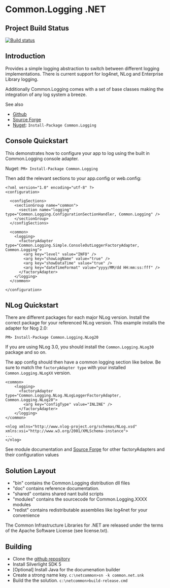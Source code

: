 # Common.Logging .NET

## Project Build Status
[![Build status](https://ci.appveyor.com/api/projects/status/nyht5oguhan7gk2c/branch/master?svg=true)](https://ci.appveyor.com/project/sbohlen/common-logging/branch/master)


## Introduction

Provides a simple logging abstraction to switch between different logging implementations.
There is current support for log4net, NLog and Enterprise Library logging.

Additionally Common.Logging comes with a set of base classes making the integration of any log
system a breeze.

See also

* [Github](http://github.com/net-commons/common-logging)
* [Source Forge](http://netcommon.sf.net/)
* [Nuget](https://www.nuget.org/packages/Common.Logging/): `Install-Package Common.Logging` 

## Console Quickstart
This demonstrates how to configure your app to log using the built in Common.Logging console adapter.
 
Nuget: `PM> Install-Package Common.Logging` 

Then add the relevant sections to your app.config or web.config:

	<?xml version="1.0" encoding="utf-8" ?>
	<configuration>
	
	  <configSections>
	    <sectionGroup name="common">
	      <section name="logging" type="Common.Logging.ConfigurationSectionHandler, Common.Logging" />
	    </sectionGroup>
	  </configSections>
	
	  <common>
		<logging>
		  <factoryAdapter type="Common.Logging.Simple.ConsoleOutLoggerFactoryAdapter, Common.Logging">
			<arg key="level" value="INFO" />
			<arg key="showLogName" value="true" />
			<arg key="showDataTime" value="true" />
			<arg key="dateTimeFormat" value="yyyy/MM/dd HH:mm:ss:fff" />
		  </factoryAdapter>
		</logging>
	  </common>

	</configuration>

## NLog Quickstart
There are different packages for each major NLog version. Install the correct package for your referenced NLog version. This example installs the adapter for Nog 2.0:

    PM> Install-Package Common.Logging.NLog20

If you are using NLog 3.0, you should install the `Common.Logging.NLog30` package and so on.  

The app config should then have a common logging section like below. Be sure to match the `factoryAdapter type` with your installed `Common.Logging.NLogXX` version. 

    <common>
    	<logging>
    	  <factoryAdapter type="Common.Logging.NLog.NLogLoggerFactoryAdapter, Common.Logging.NLog20">
    		<arg key="configType" value="INLINE" />
    	  </factoryAdapter>
    	</logging>
    </common>

    <nlog xmlns="http://www.nlog-project.org/schemas/NLog.xsd" xmlns:xsi="http://www.w3.org/2001/XMLSchema-instance">
    ...
    </nlog>


See module documentation and [Source Forge](http://netcommon.sf.net/) for other factoryAdapters and their configuration values


## Solution Layout

* "bin" contains the Common.Logging distribution dll files
* "doc" contains reference documentation.
* "shared" contains shared nant build scripts
* "modules" contains the sourcecode for Common.Logging.XXXX modules
* "redist" contains redistributable assemblies like log4net for your convenience

The Common Infrastructure Libraries for .NET are released under the terms of the Apache Software License (see license.txt).


## Building

* Clone the [github repository](https://github.com/net-commons/common-logging) 
* Install Silverlight SDK 5
* [Optional] Install Java for the documenation builder
* Create a strong name key. `c:\netcommon>sn -k common.net.snk`
* Build the the solution. `c:\netcommon>build-release.cmd`
